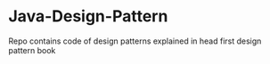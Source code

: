 # Java-Design-Pattern
Repo contains code of design patterns explained in head first design pattern book
